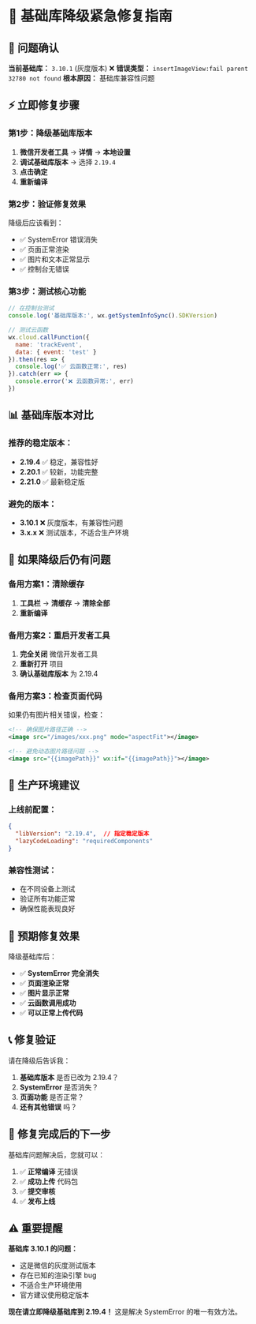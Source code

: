 # 🚨 基础库降级紧急修复指南

## 🎯 问题确认

**当前基础库：** `3.10.1` (灰度版本) ❌
**错误类型：** `insertImageView:fail parent 32780 not found`
**根本原因：** 基础库兼容性问题

## ⚡ 立即修复步骤

### 第1步：降级基础库版本
1. **微信开发者工具** → **详情** → **本地设置**
2. **调试基础库版本** → 选择 `2.19.4`
3. **点击确定**
4. **重新编译**

### 第2步：验证修复效果
降级后应该看到：
- ✅ SystemError 错误消失
- ✅ 页面正常渲染
- ✅ 图片和文本正常显示
- ✅ 控制台无错误

### 第3步：测试核心功能
```javascript
// 在控制台测试
console.log('基础库版本:', wx.getSystemInfoSync().SDKVersion)

// 测试云函数
wx.cloud.callFunction({
  name: 'trackEvent',
  data: { event: 'test' }
}).then(res => {
  console.log('✅ 云函数正常:', res)
}).catch(err => {
  console.error('❌ 云函数异常:', err)
})
```

## 📊 基础库版本对比

### 推荐的稳定版本：
- **2.19.4** ✅ 稳定，兼容性好
- **2.20.1** ✅ 较新，功能完整
- **2.21.0** ✅ 最新稳定版

### 避免的版本：
- **3.10.1** ❌ 灰度版本，有兼容性问题
- **3.x.x** ❌ 测试版本，不适合生产环境

## 🔧 如果降级后仍有问题

### 备用方案1：清除缓存
1. **工具栏** → **清缓存** → **清除全部**
2. **重新编译**

### 备用方案2：重启开发者工具
1. **完全关闭** 微信开发者工具
2. **重新打开** 项目
3. **确认基础库版本** 为 2.19.4

### 备用方案3：检查页面代码
如果仍有图片相关错误，检查：
```xml
<!-- 确保图片路径正确 -->
<image src="/images/xxx.png" mode="aspectFit"></image>

<!-- 避免动态图片路径问题 -->
<image src="{{imagePath}}" wx:if="{{imagePath}}"></image>
```

## 📱 生产环境建议

### 上线前配置：
```json
{
  "libVersion": "2.19.4",  // 指定稳定版本
  "lazyCodeLoading": "requiredComponents"
}
```

### 兼容性测试：
- 在不同设备上测试
- 验证所有功能正常
- 确保性能表现良好

## 🎯 预期修复效果

降级基础库后：
- ✅ **SystemError 完全消失**
- ✅ **页面渲染正常**
- ✅ **图片显示正常**
- ✅ **云函数调用成功**
- ✅ **可以正常上传代码**

## 📞 修复验证

请在降级后告诉我：
1. **基础库版本** 是否已改为 2.19.4？
2. **SystemError** 是否消失？
3. **页面功能** 是否正常？
4. **还有其他错误** 吗？

## 🚀 修复完成后的下一步

基础库问题解决后，您就可以：
1. ✅ **正常编译** 无错误
2. ✅ **成功上传** 代码包
3. ✅ **提交审核** 
4. ✅ **发布上线**

## ⚠️ 重要提醒

**基础库 3.10.1 的问题：**
- 这是微信的灰度测试版本
- 存在已知的渲染引擎 bug
- 不适合生产环境使用
- 官方建议使用稳定版本

**现在请立即降级基础库到 2.19.4！** 这是解决 SystemError 的唯一有效方法。